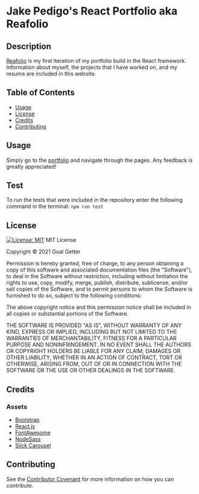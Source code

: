 # Jake Pedigo's React Portfolio aka Reafolio

## Description 

[Reafolio](https://jbped.github.io/jbped-reafolio/) is my first iteration of my portfolio build in the React framework. Information about myself, the projects that I have worked on, and my resume are included in this website.

## Table of Contents 

* [Usage](#usage)
* [License](#license)
* [Credits](#credits)
* [Contributing](#contributing)

## Usage 
Simply go to the [portfolio](https://jbped.github.io/jbped-reafolio/) and navigate through the pages. Any feedback is greatly appreciated!

## Test
To run the tests that were included in the repository enter the following command in the terminal: `npm run test`

## License
[![License: MIT](https://img.shields.io/badge/License-MIT-yellow.svg)](https://opensource.org/licenses/MIT)
MIT License

Copyright © 2021 Goal Getter

Permission is hereby granted, free of charge, to any person obtaining a copy of this software and associated documentation files (the "Software"), to deal in the Software without restriction, including without limitation the rights to use, copy, modify, merge, publish, distribute, sublicense, and/or sell copies of the Software, and to permit persons to whom the Software is furnished to do so, subject to the following conditions:

The above copyright notice and this permission notice shall be included in all copies or substantial portions of the Software.

THE SOFTWARE IS PROVIDED "AS IS", WITHOUT WARRANTY OF ANY KIND, EXPRESS OR IMPLIED, INCLUDING BUT NOT LIMITED TO THE WARRANTIES OF MERCHANTABILITY, FITNESS FOR A PARTICULAR PURPOSE AND NONINFRINGEMENT. IN NO EVENT SHALL THE AUTHORS OR COPYRIGHT HOLDERS BE LIABLE FOR ANY CLAIM, DAMAGES OR OTHER LIABILITY, WHETHER IN AN ACTION OF CONTRACT, TORT OR OTHERWISE, ARISING FROM, OUT OF OR IN CONNECTION WITH THE SOFTWARE OR THE USE OR OTHER DEALINGS IN THE SOFTWARE.

## Credits
### Assets
* [Bootstrap](https://getbootstrap.com/)
* [React.js](https://reactjs.org/)
* [FontAwesome](https://fontawesome.com/)
* [NodeSass](https://www.npmjs.com/package/node-sass)
* [Slick Carousel](https://react-slick.neostack.com/)


## Contributing
See the [Contributor Covenant](https://www.contributor-covenant.org/) for more information on how you can contribute. 

